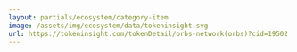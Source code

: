 ```yaml
---
layout: partials/ecosystem/category-item
image: /assets/img/ecosystem/data/tokeninsight.svg
url: https://tokeninsight.com/tokenDetail/orbs-network(orbs)?cid=19502
---
```

